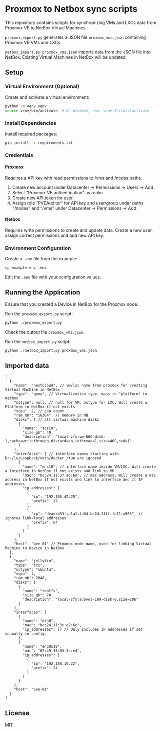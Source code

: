 # Proxmox to Netbox sync scripts

This repository contains scripts for synchronizing VMs and LXCs data from Proxmox VE to NetBox Virtual Machines.

`proxmox_export.py` generates a JSON file `proxmox_vms.json` containing Proxmox VE VMs and LXCs.

`netbox_import.py proxmox_vms.json` imports data from the JSON file into NetBox. Existing Virtual Machines in NetBox will be updated.

## Setup

### Virtual Environment (Optional)

Create and activate a virtual environment:

```bash
python -m venv venv
source venv/bin/activate  # On Windows, use: venv\Scripts\activate
```

### Install Dependencies

Install required packages:

```bash
pip install -r requirements.txt
```

### Credentials

#### Proxmox
Requires a API key with read permissions to /vms and /nodes paths.

1. Create new account under Datacenter -> Permissions -> Users -> Add. 
2. Select "Proxmox VE authentication" as realm
3. Create new API token for user.
4. Assign role "PVEAuditor" for API key and user/group under paths "/nodes" and "/vms" under Datacenter -> Permissions -> Add.

#### Netbox
Requires write permissions to create and update data.
Create a new user, assign correct permissions and add new API key.

### Environment Configuration

Create a `.env` file from the example:

```bash
cp example.env .env
```

Edit the `.env` file with your configuration values.

## Running the Application

Ensure that you created a Device in NetBox for the Proxmox node.

Run the `proxmox_export.py` script:

```bash
python ./proxmox_export.py
```

Check the output file `proxmox_vms.json`.

Run the `netbox_import.py` script:

```bash
python ./netbox_import.py proxmox_vms.json
```

## Imported data

```jsonc
[
  {
    "name": "nextcloud", // vm/lxc name from proxmox for creating Virtual Machine in NetBox
    "type": "qemu", // Virtualization type, maps to "platform" in netbox
    "ostype": null, // null for VM, ostype for LXC. Will create a Platform in NetBox if not exists
    "vcpu": 2, // cpu count
    "ram_mb": "16384", // memory in MB
    "disks": [ // all virtual machine disks
      {
        "name": "scsi0",
        "size_gb": 40,
        "description": "local-zfs:vm-600-disk-1,cache=writethrough,discard=on,iothread=1,size=40G,ssd=1"
      }
    ],
    "interfaces": [ // interface names starting with br-/lo/Loopback/veth/docker_/tun are ignored
      {
        "name": "ens18", // interface name inside VM/LXC. Will create a interface in NetBox if not exists and link to VM
        "mac": "bc:24:11:37:a6:6a", // mac address. Will create a mac address in NetBox if not exists and link to interface and it IP addresses
        "ip_addresses": [
          {
            "ip": "192.168.42.25",
            "prefix": 25
          },
          {
            "ip": "dead:b33f:a1a1:fa04:be24:11ff:fe11:a563", // ignores link-local addresses
            "prefix": 64
          }
        ]
      }
    ],
    "host": "pve-01" // Proxmox node name, used for linking Virtual Machine to Device in NetBox
  },
  {
    "name": "jellyfin",
    "type": "lxc",
    "ostype": "ubuntu",
    "vcpu": 2,
    "ram_mb": 2048,
    "disks": [
      {
        "name": "rootfs",
        "size_gb": 20,
        "description": "local-zfs:subvol-109-disk-0,size=20G"
      }
    ],
    "interfaces": [
      {
        "name": "eth0",
        "mac": "bc:24:11:3c:e2:6c",
        "ip_addresses": [] // Only includes IP addresses if set manually in config.
      },
      {
        "name": "enp0s18",
        "mac": "02:49:15:03:3c:e4",
        "ip_addresses": [
          {
            "ip": "192.168.10.22",
            "prefix": 24
          }
        ]
      }
    ],
    "host": "pve-01"
  }
]
```

## License

[MIT](https://choosealicense.com/licenses/mit/)

